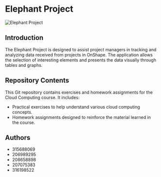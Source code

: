 # Elephant Project
![Elephant Project](https://github.com/RaedHadad/Elephant/Elephant-image.png)

## Introduction
The Elephant Project is designed to assist project managers in tracking and analyzing data received from projects in OnShape. The application allows the selection of interesting elements and presents the data visually through tables and graphs.

## Repository Contents
This Git repository contains exercises and homework assignments for the Cloud Computing course. It includes:
- Practical exercises to help understand various cloud computing concepts.
- Homework assignments designed to reinforce the material learned in the course.

## Authors
- 315688069
- 206989295
- 208658898
- 207075383
- 316198522

